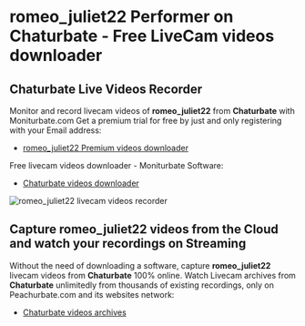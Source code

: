 # romeo_juliet22 Performer on Chaturbate - Free LiveCam videos downloader

## Chaturbate Live Videos Recorder

Monitor and record livecam videos of **romeo_juliet22** from **Chaturbate** with Moniturbate.com
Get a premium trial for free by just and only registering with your Email address:
* [romeo_juliet22 Premium videos downloader](https://moniturbate.com/request-demo-licence-key.html)

Free livecam videos downloader - Moniturbate Software:
* [Chaturbate videos downloader](https://moniturbate.com/moniturbate-download-software.html)

![romeo_juliet22 livecam videos recorder](https://peachurnet.com/templates/moniturbate-software.png)


## Capture romeo_juliet22 videos from the Cloud and watch your recordings on Streaming

Without the need of downloading a software, capture **romeo_juliet22** livecam videos from **Chaturbate** 100% online.
Watch Livecam archives from **Chaturbate** unlimitedly from thousands of existing recordings, only on Peachurbate.com and its websites network:
* [Chaturbate videos archives](https://peachurnet.com/)